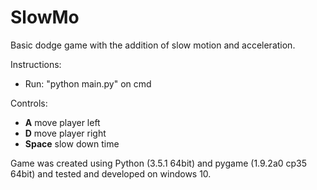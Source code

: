 # SlowMo
Basic dodge game with the addition of slow motion and acceleration. 

Instructions:

* Run: "python main.py" on cmd

Controls:

* **A** move player left
* **D** move player right
* **Space** slow down time

Game was created using Python (3.5.1 64bit) and pygame (1.9.2a0 cp35 64bit) and tested and developed on windows 10.

